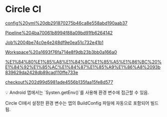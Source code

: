 # Circle CI

[config%20yml%20db291870275b46ca8e558abd190aab37](config%20yml%20db291870275b46ca8e558abd190aab37)

[Pipeline%204ba70061b8994f88a09bd91fb6264142](Pipeline%204ba70061b8994f88a09bd91fb6264142)

[Job%2004be74c0e4e248df9e0ea51c732e41b1](Job%2004be74c0e4e248df9e0ea51c732e41b1)

[Workspace%20a1693f76fa714e8f9db23b3bb0a166a0](Workspace%20a1693f76fa714e8f9db23b3bb0a166a0)

[%E1%84%80%E1%85%A8%E1%84%8C%E1%85%A5%E1%86%BC%20%E1%84%92%E1%85%AC%E1%84%87%E1%85%A9%E1%86%A8%2093b839629da2428db89cad110ffe733e](%E1%84%80%E1%85%A8%E1%84%8C%E1%85%A5%E1%86%BC%20%E1%84%92%E1%85%AC%E1%84%87%E1%85%A9%E1%86%A8%2093b839629da2428db89cad110ffe733e)

[checkout%202d99d5981ade4556b135faa15fe8d577](checkout%202d99d5981ade4556b135faa15fe8d577)

<aside>
💡 Android 앱에서는 `Systen.getEnv()`를 사용해 환경 변수에 접근할 수 있음.

Circle CI에서 설정한 환경 변수는 앱의 BuildConfig 파일에 자동으로 포함되어 빌드됨.

</aside>